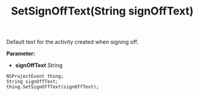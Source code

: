 ﻿---
uid: crmscript_ref_NSProjectEvent_SetSignOffText
title: SetSignOffText(String signOffText)
intellisense: NSProjectEvent.SetSignOffText
keywords: NSProjectEvent, GetSignOffText
so.topic: reference
---

Default text for the activity created when signing off.

**Parameter:** 
 - **signOffText** String

```crmscript
NSProjectEvent thing;
String signOffText;
thing.SetSignOffText(signOffText);
```

